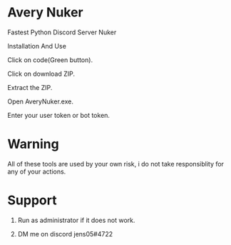 # Avery Nuker
Fastest Python Discord Server Nuker

Installation And Use

Click on code(Green button).

Click on download ZIP.

Extract the ZIP.

Open AveryNuker.exe.

Enter your user token or bot token.

# Warning
All of these tools are used by your own risk, i do not take responsiblity for any of your actions.

# Support 
1. Run as administrator if it does not work.

2. DM me on discord jens05#4722


